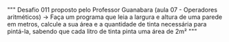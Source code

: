 """
Desafio 011 proposto pelo Professor Guanabara (aula 07 - Operadores aritméticos)
-> Faça um programa que leia a largura e altura de uma parede em metros, calcule a sua área e a quantidade de tinta necessária para pintá-la, sabendo que cada litro de tinta
pinta uma área de 2m²
"""